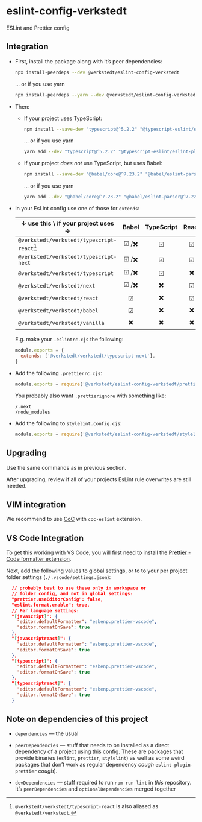 # eslint-config-verkstedt

ESLint and Prettier config

## Integration

- First, install the package along with it’s peer dependencies:

  ```sh
  npx install-peerdeps --dev @verkstedt/eslint-config-verkstedt
  ```

  … or if you use yarn

  ```sh
  npx install-peerdeps --yarn --dev @verkstedt/eslint-config-verkstedt
  ```

- Then:

  <!-- KEEP VERSIONS HERE IN SYNC WITH package.json -->

  - If your project uses TypeScript:

    ```sh
    npm install --save-dev "typescript@^5.2.2" "@typescript-eslint/eslint-plugin@^6.8.0" "@typescript-eslint/parser@^6.8.0"
    ```

    … or if you use yarn

    ```sh
    yarn add --dev "typescript@^5.2.2" "@typescript-eslint/eslint-plugin@^6.8.0" "@typescript-eslint/parser@^6.8.0"
    ```

  - If your project _does not_ use TypeScript, but uses Babel:

    ```sh
    npm install --save-dev "@babel/core@^7.23.2" "@babel/eslint-parser@^7.22.15"
    ```

    … or if you use yarn

    ```sh
    yarn add --dev "@babel/core@^7.23.2" "@babel/eslint-parser@^7.22.15"
    ```

- In your EsLint config use one of those for `extends`:

  | ↓ use this \\ if your project uses →        | Babel  | TypeScript | React | Next.js |
  | ------------------------------------------- | :----: | :--------: | :---: | :-----: |
  | `@verkstedt/verkstedt/typescript-react`[^1] | ☑ /✖️ |     ☑     |  ☑   |   ✖️    |
  | `@verkstedt/verkstedt/typescript-next`      | ☑ /✖️ |     ☑     |  ☑   |   ☑    |
  | `@verkstedt/verkstedt/typescript`           | ☑ /✖️ |     ☑     |  ✖️   |   ✖️    |
  | `@verkstedt/verkstedt/next`                 | ☑ /✖️ |     ✖️     |  ☑   |   ☑    |
  | `@verkstedt/verkstedt/react`                |   ☑   |     ✖️     |  ☑   |   ✖️    |
  | `@verkstedt/verkstedt/babel`                |   ☑   |     ✖️     |  ✖️   |   ✖️    |
  | `@verkstedt/verkstedt/vanilla`              |   ✖️   |     ✖️     |  ✖️   |   ✖️    |

  [^1]: `@verkstedt/verkstedt/typescript-react` is also aliased as `@verkstedt/verkstedt`.

  E.g. make your `.eslintrc.cjs` the following:

  ```js
  module.exports = {
    extends: ['@verkstedt/verkstedt/typescript-next'],
  }
  ```

- Add the following `.prettierrc.cjs`:

  ```js
  module.exports = require('@verkstedt/eslint-config-verkstedt/prettier-config')
  ```

  You probably also want `.prettierignore` with something like:

  ```gitignore
  /.next
  /node_modules
  ```

- Add the following to `stylelint.config.cjs`:
  ```js
  module.exports = require('@verkstedt/eslint-config-verkstedt/stylelint-config')
  ```

## Upgrading

Use the same commands as in previous section.

After upgrading, review if all of your projects EsLint rule overwrites
are still needed.

## VIM integration

We recommend to use [CoC][vim-coc] with `coc-eslint` extension.

[vim-coc]: https://github.com/neoclide/coc.nvim

## VS Code Integration

To get this working with VS Code, you will first need to install the [Prettier - Code formatter extension](https://marketplace.visualstudio.com/items?itemName=esbenp.prettier-vscode).

Next, add the following values to global settings, or to to your per project folder settings (`./.vscode/settings.json`):

```json
  // probably best to use these only in workspace or
  // folder config, and not in global settings:
  "prettier.useEditorConfig": false,
  "eslint.format.enable": true,
  // Per language settings:
  "[javascript]": {
    "editor.defaultFormatter": "esbenp.prettier-vscode",
    "editor.formatOnSave": true
  },
  "[javascriptreact]": {
    "editor.defaultFormatter": "esbenp.prettier-vscode",
    "editor.formatOnSave": true
  },
  "[typescript]": {
    "editor.defaultFormatter": "esbenp.prettier-vscode",
    "editor.formatOnSave": true
  },
  "[typescriptreact]": {
    "editor.defaultFormatter": "esbenp.prettier-vscode",
    "editor.formatOnSave": true
  }
```

## Note on dependencies of this project

- `dependencies` — the usual

- `peerDependencies` — stuff that needs to be installed as a direct dependency of a project using this config. These are packages that provide binaries (`eslint`, `prettier`, `stylelint`) as well as some weird packages that don’t work as regular dependency _cough_ `eslint-plugin-prettier` _cough_).

- `devDependencies` — stuff required to run `npm run lint` in _this_ repository. It’s `peerDependencies` and `optionalDependencies` merged together

